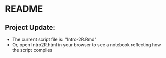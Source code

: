 # README

## Project Update:
* The current script file is: "Intro-2R.Rmd"
* Or, open Intro2R.html in your browser to see a notebook reflecting how the script compiles

